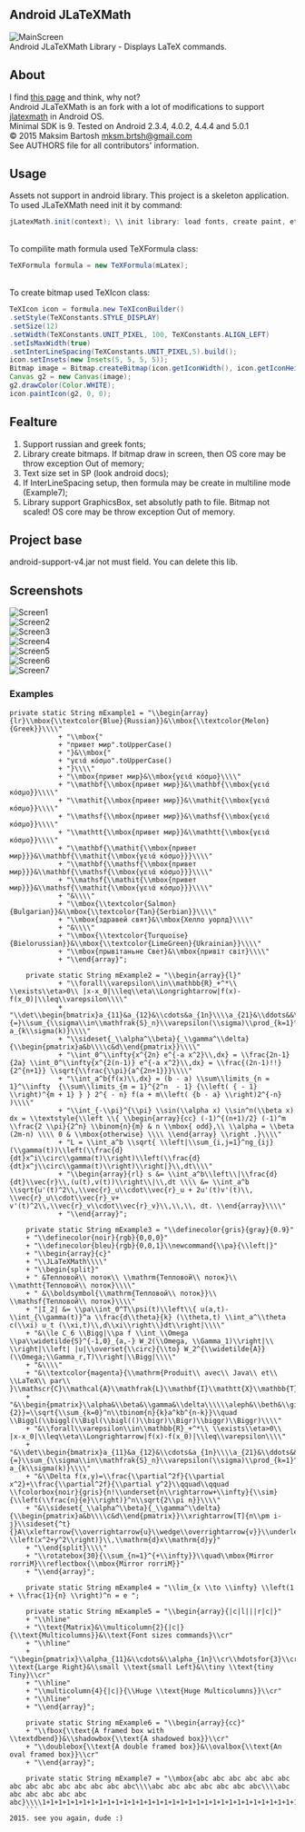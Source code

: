 ## Android JLaTeXMath
![MainScreen](https://raw.githubusercontent.com/mksmbrtsh/jlatexmath-android/master/device-2015-07-23-141601.png)
<br>Android JLaTeXMath Library - Displays LaTeX commands.
## About
I find [this page](http://forge.scilab.org/index.php/p/jlatexmath/page/GSOC-2014) and think, why not?<br>
Android JLaTeXMath is an fork with a lot of modifications to support [jlatexmath](http://forge.scilab.org/index.php/p/jlatexmath) in Android OS.<br>
Minimal SDK is 9. Tested on Android 2.3.4, 4.0.2, 4.4.4 and 5.0.1<br>
© 2015 Maksim Bartosh <mksm.brtsh@gmail.com><br>
See AUTHORS file for all contributors' information.
## Usage
Assets not support in android library. This project is a skeleton application.<br>
To used JLaTeXMath need init it by command:<br>
```java
jLatexMath.init(context); \\ init library: load fonts, create paint, etc.
```
<br>To compilite math formula used TeXFormula class:<br>
```java
TeXFormula formula = new TeXFormula(mLatex);
```
<br>To create bitmap used TeXIcon class:<br>
```java
TeXIcon icon = formula.new TeXIconBuilder()
.setStyle(TeXConstants.STYLE_DISPLAY)
.setSize(12)
.setWidth(TeXConstants.UNIT_PIXEL, 100, TeXConstants.ALIGN_LEFT)
.setIsMaxWidth(true)
.setInterLineSpacing(TeXConstants.UNIT_PIXEL,5).build();
icon.setInsets(new Insets(5, 5, 5, 5));
Bitmap image = Bitmap.createBitmap(icon.getIconWidth(), icon.getIconHeight(),Config.ARGB_8888);
Canvas g2 = new Canvas(image);
g2.drawColor(Color.WHITE);
icon.paintIcon(g2, 0, 0);
```
## Fealture
1. Support russian and greek fonts;
2. Library create bitmaps. If bitmap draw in screen, then OS core may be throw exception Out of memory;
3. Text size set in SP (look android docs);
4. If InterLineSpacing setup, then formula may be create in multiline mode (Example7);
5. Library support GraphicsBox, set absolutly path to file. Bitmap not scaled! OS core may be throw exception Out of memory.


## Project base
android-support-v4.jar not must field. You can delete this lib.
## Screenshots
![Screen1](https://raw.githubusercontent.com/mksmbrtsh/jlatexmath-android/master/device-2015-07-23-141629.png)<br>
![Screen2](https://raw.githubusercontent.com/mksmbrtsh/jlatexmath-android/master/device-2015-07-23-141710.png)<br>
![Screen3](https://raw.githubusercontent.com/mksmbrtsh/jlatexmath-android/master/device-2015-07-23-141738.png)<br>
![Screen4](https://raw.githubusercontent.com/mksmbrtsh/jlatexmath-android/master/device-2015-07-23-141754.png)<br>
![Screen5](https://raw.githubusercontent.com/mksmbrtsh/jlatexmath-android/master/device-2015-07-23-141814.png)<br>
![Screen6](https://raw.githubusercontent.com/mksmbrtsh/jlatexmath-android/master/device-2015-07-23-141823.png)<br>
![Screen7](https://raw.githubusercontent.com/mksmbrtsh/jlatexmath-android/master/device-2015-07-23-141833.png)
### Examples
```
private static String mExample1 = "\\begin{array}{lr}\\mbox{\\textcolor{Blue}{Russian}}&\\mbox{\\textcolor{Melon}{Greek}}\\\\"
			+ "\\mbox{"
			+ "привет мир".toUpperCase()
			+ "}&\\mbox{"
			+ "γειά κόσμο".toUpperCase()
			+ "}\\\\"
			+ "\\mbox{привет мир}&\\mbox{γειά κόσμο}\\\\"
			+ "\\mathbf{\\mbox{привет мир}}&\\mathbf{\\mbox{γειά κόσμο}}\\\\"
			+ "\\mathit{\\mbox{привет мир}}&\\mathit{\\mbox{γειά κόσμο}}\\\\"
			+ "\\mathsf{\\mbox{привет мир}}&\\mathsf{\\mbox{γειά κόσμο}}\\\\"
			+ "\\mathtt{\\mbox{привет мир}}&\\mathtt{\\mbox{γειά κόσμο}}\\\\"
			+ "\\mathbf{\\mathit{\\mbox{привет мир}}}&\\mathbf{\\mathit{\\mbox{γειά κόσμο}}}\\\\"
			+ "\\mathbf{\\mathsf{\\mbox{привет мир}}}&\\mathbf{\\mathsf{\\mbox{γειά κόσμο}}}\\\\"
			+ "\\mathsf{\\mathit{\\mbox{привет мир}}}&\\mathsf{\\mathit{\\mbox{γειά κόσμο}}}\\\\"
			+ "&\\\\"
			+ "\\mbox{\\textcolor{Salmon}{Bulgarian}}&\\mbox{\\textcolor{Tan}{Serbian}}\\\\"
			+ "\\mbox{здравей свят}&\\mbox{Хелло уорлд}\\\\"
			+ "&\\\\"
			+ "\\mbox{\\textcolor{Turquoise}{Bielorussian}}&\\mbox{\\textcolor{LimeGreen}{Ukrainian}}\\\\"
			+ "\\mbox{прывітаньне Свет}&\\mbox{привіт світ}\\\\"
			+ "\\end{array}";

	private static String mExample2 = "\\begin{array}{l}"
			+ "\\forall\\varepsilon\\in\\mathbb{R}_+^*\\ \\exists\\eta>0\\ |x-x_0|\\leq\\eta\\Longrightarrow|f(x)-f(x_0)|\\leq\\varepsilon\\\\"
			+ "\\det\\begin{bmatrix}a_{11}&a_{12}&\\cdots&a_{1n}\\\\a_{21}&\\ddots&&\\vdots\\\\\\vdots&&\\ddots&\\vdots\\\\a_{n1}&\\cdots&\\cdots&a_{nn}\\end{bmatrix}\\overset{\\mathrm{def}}{=}\\sum_{\\sigma\\in\\mathfrak{S}_n}\\varepsilon(\\sigma)\\prod_{k=1}^n a_{k\\sigma(k)}\\\\"
			+ "\\sideset{_\\alpha^\\beta}{_\\gamma^\\delta}{\\begin{pmatrix}a&b\\\\c&d\\end{pmatrix}}\\\\"
			+ "\\int_0^\\infty{x^{2n} e^{-a x^2}\\,dx} = \\frac{2n-1}{2a} \\int_0^\\infty{x^{2(n-1)} e^{-a x^2}\\,dx} = \\frac{(2n-1)!!}{2^{n+1}} \\sqrt{\\frac{\\pi}{a^{2n+1}}}\\\\"
			+ "\\int_a^b{f(x)\\,dx} = (b - a) \\sum\\limits_{n = 1}^\\infty  {\\sum\\limits_{m = 1}^{2^n  - 1} {\\left( { - 1} \\right)^{m + 1} } } 2^{ - n} f(a + m\\left( {b - a} \\right)2^{-n} )\\\\"
			+ "\\int_{-\\pi}^{\\pi} \\sin(\\alpha x) \\sin^n(\\beta x) dx = \\textstyle{\\left \\{ \\begin{array}{cc} (-1)^{(n+1)/2} (-1)^m \\frac{2 \\pi}{2^n} \\binom{n}{m} & n \\mbox{ odd},\\ \\alpha = \\beta (2m-n) \\\\ 0 & \\mbox{otherwise} \\\\ \\end{array} \\right .}\\\\"
			+ "L = \\int_a^b \\sqrt{ \\left|\\sum_{i,j=1}^ng_{ij}(\\gamma(t))\\left(\\frac{d}{dt}x^i\\circ\\gamma(t)\\right)\\left(\\frac{d}{dt}x^j\\circ\\gamma(t)\\right)\\right|}\\,dt\\\\"
			+ "\\begin{array}{rl} s &= \\int_a^b\\left\\|\\frac{d}{dt}\\vec{r}\\,(u(t),v(t))\\right\\|\\,dt \\\\ &= \\int_a^b \\sqrt{u'(t)^2\\,\\vec{r}_u\\cdot\\vec{r}_u + 2u'(t)v'(t)\\, \\vec{r}_u\\cdot\\vec{r}_v+ v'(t)^2\\,\\vec{r}_v\\cdot\\vec{r}_v}\\,\\,\\, dt. \\end{array}\\\\"
			+ "\\end{array}";
	
	private static String mExample3 = "\\definecolor{gris}{gray}{0.9}"
    + "\\definecolor{noir}{rgb}{0,0,0}"
    + "\\definecolor{bleu}{rgb}{0,0,1}\\newcommand{\\pa}{\\left|}"
    + "\\begin{array}{c}"
    + "\\JLaTeXMath\\\\"
    + "\\begin{split}"
    + " &Тепловой\\ поток\\ \\mathrm{Тепловой\\ поток}\\ \\mathtt{Тепловой\\ поток}\\\\"
    + " &\\boldsymbol{\\mathrm{Тепловой\\ поток}}\\ \\mathsf{Тепловой\\ поток}\\\\"
    + "|I_2| &= \\pa\\int_0^T\\psi(t)\\left\\{ u(a,t)-\\int_{\\gamma(t)}^a \\frac{d\\theta}{k} (\\theta,t) \\int_a^\\theta c(\\xi) u_t (\\xi,t)\\,d\\xi\\right\\}dt\\right|\\\\"
    + "&\\le C_6 \\Bigg|\\pa f \\int_\\Omega \\pa\\widetilde{S}^{-1,0}_{a,-} W_2(\\Omega, \\Gamma_1)\\right|\\ \\right|\\left| |u|\\overset{\\circ}{\\to} W_2^{\\widetilde{A}}(\\Omega;\\Gamma_r,T)\\right|\\Bigg|\\\\"
    + "&\\\\"
    + "&\\textcolor{magenta}{\\mathrm{Produit\\ avec\\ Java\\ et\\ \\LaTeX\\ par\\ }\\mathscr{C}\\mathcal{A}\\mathfrak{L}\\mathbf{I}\\mathtt{X}\\mathbb{T}\\mathsf{E}}\\\\"
    + "&\\begin{pmatrix}\\alpha&\\beta&\\gamma&\\delta\\\\\\aleph&\\beth&\\gimel&\\daleth\\\\\\mathfrak{A}&\\mathfrak{B}&\\mathfrak{C}&\\mathfrak{D}\\\\\\boldsymbol{\\mathfrak{a}}&\\boldsymbol{\\mathfrak{b}}&\\boldsymbol{\\mathfrak{c}}&\\boldsymbol{\\mathfrak{d}}\\end{pmatrix}\\quad{(a+b)}^{\\frac{n}{2}}=\\sqrt{\\sum_{k=0}^n\\tbinom{n}{k}a^kb^{n-k}}\\quad \\Biggl(\\biggl(\\Bigl(\\bigl(()\\bigr)\\Bigr)\\biggr)\\Biggr)\\\\"
    + "&\\forall\\varepsilon\\in\\mathbb{R}_+^*\\ \\exists\\eta>0\\ |x-x_0|\\leq\\eta\\Longrightarrow|f(x)-f(x_0)|\\leq\\varepsilon\\\\"
    + "&\\det\\begin{bmatrix}a_{11}&a_{12}&\\cdots&a_{1n}\\\\a_{21}&\\ddots&&\\vdots\\\\\\vdots&&\\ddots&\\vdots\\\\a_{n1}&\\cdots&\\cdots&a_{nn}\\end{bmatrix}\\overset{\\mathrm{def}}{=}\\sum_{\\sigma\\in\\mathfrak{S}_n}\\varepsilon(\\sigma)\\prod_{k=1}^n a_{k\\sigma(k)}\\\\"
    + "&\\Delta f(x,y)=\\frac{\\partial^2f}{\\partial x^2}+\\frac{\\partial^2f}{\\partial y^2}\\qquad\\qquad \\fcolorbox{noir}{gris}{n!\\underset{n\\rightarrow+\\infty}{\\sim} {\\left(\\frac{n}{e}\\right)}^n\\sqrt{2\\pi n}}\\\\"
    + "&\\sideset{_\\alpha^\\beta}{_\\gamma^\\delta}{\\begin{pmatrix}a&b\\\\c&d\\end{pmatrix}}\\xrightarrow[T]{n\\pm i-j}\\sideset{^t}{}A\\xleftarrow{\\overrightarrow{u}\\wedge\\overrightarrow{v}}\\underleftrightarrow{\\iint_{\\mathds{R}^2}e^{-\\left(x^2+y^2\\right)}\\,\\mathrm{d}x\\mathrm{d}y}"
    + "\\end{split}\\\\"
    + "\\rotatebox{30}{\\sum_{n=1}^{+\\infty}}\\quad\\mbox{Mirror rorriM}\\reflectbox{\\mbox{Mirror rorriM}}"
    + "\\end{array}";
	
	private static String mExample4 = "\\lim_{x \\to \\infty} \\left(1 + \\frac{1}{n} \\right)^n = e ";
	
	private static String mExample5 = "\\begin{array}{|c|l|||r|c|}"
	+ "\\hline"
	+ "\\text{Matrix}&\\multicolumn{2}{|c|}{\\text{Multicolumns}}&\\text{Font sizes commands}\\cr"
	+ "\\hline"
	+ "\\begin{pmatrix}\\alpha_{11}&\\cdots&\\alpha_{1n}\\cr\\hdotsfor{3}\\cr\\alpha_{n1}&\\cdots&\\alpha_{nn}\\end{pmatrix}&\\Large \\text{Large Right}&\\small \\text{small Left}&\\tiny \\text{tiny Tiny}\\cr"
	+ "\\hline"
	+ "\\multicolumn{4}{|c|}{\\Huge \\text{Huge Multicolumns}}\\cr"
	+ "\\hline"
	+ "\\end{array}";
	
	private static String mExample6 = "\\begin{array}{cc}"
	+ "\\fbox{\\text{A framed box with \\textdbend}}&\\shadowbox{\\text{A shadowed box}}\\cr"
	+ "\\doublebox{\\text{A double framed box}}&\\ovalbox{\\text{An oval framed box}}\\cr"
	+ "\\end{array}";
	
	private static String mExample7 = "\\mbox{abc abc abc abc abc abc abc abc abc abc abc abc abc abc\\\\abc abc abc abc abc abc abc\\\\abc abc abc abc abc abc abc}\\\\1+1+1+1+1+1+1+1+1+1+1+1+1+1+1+1+1+1+1+1+1+1+1+1+1+1+1+1+1+1+1+1+1+1+1+1+1+1+1+1+1+1+1+1+1+1";
	```
2015. see you again, dude :)
